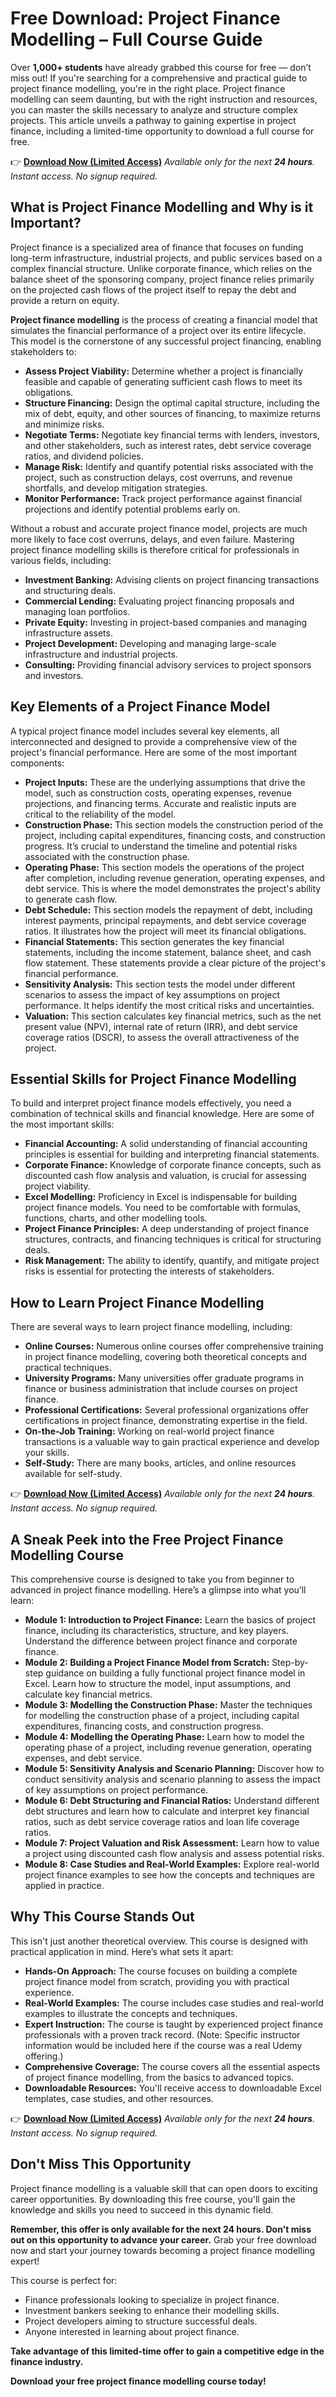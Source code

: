 # Free Download: Project Finance Modelling – Full Course Guide

Over **1,000+ students** have already grabbed this course for free — don’t miss out! If you're searching for a comprehensive and practical guide to project finance modelling, you're in the right place. Project finance modelling can seem daunting, but with the right instruction and resources, you can master the skills necessary to analyze and structure complex projects. This article unveils a pathway to gaining expertise in project finance, including a limited-time opportunity to download a full course for free.

👉 **[Download Now (Limited Access)](https://udemywork.com/project-finance-modelling)**
_Available only for the next **24 hours**. Instant access. No signup required._

## What is Project Finance Modelling and Why is it Important?

Project finance is a specialized area of finance that focuses on funding long-term infrastructure, industrial projects, and public services based on a complex financial structure. Unlike corporate finance, which relies on the balance sheet of the sponsoring company, project finance relies primarily on the projected cash flows of the project itself to repay the debt and provide a return on equity.

**Project finance modelling** is the process of creating a financial model that simulates the financial performance of a project over its entire lifecycle. This model is the cornerstone of any successful project financing, enabling stakeholders to:

*   **Assess Project Viability:** Determine whether a project is financially feasible and capable of generating sufficient cash flows to meet its obligations.
*   **Structure Financing:** Design the optimal capital structure, including the mix of debt, equity, and other sources of financing, to maximize returns and minimize risks.
*   **Negotiate Terms:** Negotiate key financial terms with lenders, investors, and other stakeholders, such as interest rates, debt service coverage ratios, and dividend policies.
*   **Manage Risk:** Identify and quantify potential risks associated with the project, such as construction delays, cost overruns, and revenue shortfalls, and develop mitigation strategies.
*   **Monitor Performance:** Track project performance against financial projections and identify potential problems early on.

Without a robust and accurate project finance model, projects are much more likely to face cost overruns, delays, and even failure. Mastering project finance modelling skills is therefore critical for professionals in various fields, including:

*   **Investment Banking:** Advising clients on project financing transactions and structuring deals.
*   **Commercial Lending:** Evaluating project financing proposals and managing loan portfolios.
*   **Private Equity:** Investing in project-based companies and managing infrastructure assets.
*   **Project Development:** Developing and managing large-scale infrastructure and industrial projects.
*   **Consulting:** Providing financial advisory services to project sponsors and investors.

## Key Elements of a Project Finance Model

A typical project finance model includes several key elements, all interconnected and designed to provide a comprehensive view of the project's financial performance. Here are some of the most important components:

*   **Project Inputs:** These are the underlying assumptions that drive the model, such as construction costs, operating expenses, revenue projections, and financing terms. Accurate and realistic inputs are critical to the reliability of the model.
*   **Construction Phase:** This section models the construction period of the project, including capital expenditures, financing costs, and construction progress. It’s crucial to understand the timeline and potential risks associated with the construction phase.
*   **Operating Phase:** This section models the operations of the project after completion, including revenue generation, operating expenses, and debt service. This is where the model demonstrates the project's ability to generate cash flow.
*   **Debt Schedule:** This section models the repayment of debt, including interest payments, principal repayments, and debt service coverage ratios. It illustrates how the project will meet its financial obligations.
*   **Financial Statements:** This section generates the key financial statements, including the income statement, balance sheet, and cash flow statement. These statements provide a clear picture of the project's financial performance.
*   **Sensitivity Analysis:** This section tests the model under different scenarios to assess the impact of key assumptions on project performance. It helps identify the most critical risks and uncertainties.
*   **Valuation:** This section calculates key financial metrics, such as the net present value (NPV), internal rate of return (IRR), and debt service coverage ratios (DSCR), to assess the overall attractiveness of the project.

## Essential Skills for Project Finance Modelling

To build and interpret project finance models effectively, you need a combination of technical skills and financial knowledge. Here are some of the most important skills:

*   **Financial Accounting:** A solid understanding of financial accounting principles is essential for building and interpreting financial statements.
*   **Corporate Finance:** Knowledge of corporate finance concepts, such as discounted cash flow analysis and valuation, is crucial for assessing project viability.
*   **Excel Modelling:** Proficiency in Excel is indispensable for building project finance models. You need to be comfortable with formulas, functions, charts, and other modelling tools.
*   **Project Finance Principles:** A deep understanding of project finance structures, contracts, and financing techniques is critical for structuring deals.
*   **Risk Management:** The ability to identify, quantify, and mitigate project risks is essential for protecting the interests of stakeholders.

## How to Learn Project Finance Modelling

There are several ways to learn project finance modelling, including:

*   **Online Courses:** Numerous online courses offer comprehensive training in project finance modelling, covering both theoretical concepts and practical techniques.
*   **University Programs:** Many universities offer graduate programs in finance or business administration that include courses on project finance.
*   **Professional Certifications:** Several professional organizations offer certifications in project finance, demonstrating expertise in the field.
*   **On-the-Job Training:** Working on real-world project finance transactions is a valuable way to gain practical experience and develop your skills.
*   **Self-Study:** There are many books, articles, and online resources available for self-study.

👉 **[Download Now (Limited Access)](https://udemywork.com/project-finance-modelling)**
_Available only for the next **24 hours**. Instant access. No signup required._

## A Sneak Peek into the Free Project Finance Modelling Course

This comprehensive course is designed to take you from beginner to advanced in project finance modelling. Here’s a glimpse into what you’ll learn:

*   **Module 1: Introduction to Project Finance:** Learn the basics of project finance, including its characteristics, structure, and key players. Understand the difference between project finance and corporate finance.
*   **Module 2: Building a Project Finance Model from Scratch:** Step-by-step guidance on building a fully functional project finance model in Excel. Learn how to structure the model, input assumptions, and calculate key financial metrics.
*   **Module 3: Modelling the Construction Phase:** Master the techniques for modelling the construction phase of a project, including capital expenditures, financing costs, and construction progress.
*   **Module 4: Modelling the Operating Phase:** Learn how to model the operating phase of a project, including revenue generation, operating expenses, and debt service.
*   **Module 5: Sensitivity Analysis and Scenario Planning:** Discover how to conduct sensitivity analysis and scenario planning to assess the impact of key assumptions on project performance.
*   **Module 6: Debt Structuring and Financial Ratios:** Understand different debt structures and learn how to calculate and interpret key financial ratios, such as debt service coverage ratios and loan life coverage ratios.
*   **Module 7: Project Valuation and Risk Assessment:** Learn how to value a project using discounted cash flow analysis and assess potential risks.
*   **Module 8: Case Studies and Real-World Examples:** Explore real-world project finance examples to see how the concepts and techniques are applied in practice.

## Why This Course Stands Out

This isn't just another theoretical overview. This course is designed with practical application in mind. Here’s what sets it apart:

*   **Hands-On Approach:** The course focuses on building a complete project finance model from scratch, providing you with practical experience.
*   **Real-World Examples:** The course includes case studies and real-world examples to illustrate the concepts and techniques.
*   **Expert Instruction:** The course is taught by experienced project finance professionals with a proven track record. (Note: Specific instructor information would be included here if the course was a real Udemy offering.)
*   **Comprehensive Coverage:** The course covers all the essential aspects of project finance modelling, from the basics to advanced topics.
*   **Downloadable Resources:** You'll receive access to downloadable Excel templates, case studies, and other resources.

👉 **[Download Now (Limited Access)](https://udemywork.com/project-finance-modelling)**
_Available only for the next **24 hours**. Instant access. No signup required._

## Don't Miss This Opportunity

Project finance modelling is a valuable skill that can open doors to exciting career opportunities. By downloading this free course, you'll gain the knowledge and skills you need to succeed in this dynamic field.

**Remember, this offer is only available for the next 24 hours. Don't miss out on this opportunity to advance your career.** Grab your free download now and start your journey towards becoming a project finance modelling expert!

This course is perfect for:

*   Finance professionals looking to specialize in project finance.
*   Investment bankers seeking to enhance their modelling skills.
*   Project developers aiming to structure successful deals.
*   Anyone interested in learning about project finance.

**Take advantage of this limited-time offer to gain a competitive edge in the finance industry.**

**Download your free project finance modelling course today!**
